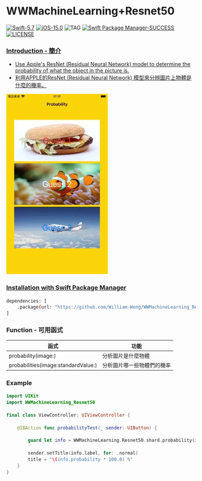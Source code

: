 # WWMachineLearning+Resnet50
[![Swift-5.7](https://img.shields.io/badge/Swift-5.7-orange.svg?style=flat)](https://developer.apple.com/swift/) [![iOS-15.0](https://img.shields.io/badge/iOS-15.0-pink.svg?style=flat)](https://developer.apple.com/swift/) ![TAG](https://img.shields.io/github/v/tag/William-Weng/WWMachineLearning_Resnet50) [![Swift Package Manager-SUCCESS](https://img.shields.io/badge/Swift_Package_Manager-SUCCESS-blue.svg?style=flat)](https://developer.apple.com/swift/) [![LICENSE](https://img.shields.io/badge/LICENSE-MIT-yellow.svg?style=flat)](https://developer.apple.com/swift/)

### [Introduction - 簡介](https://swiftpackageindex.com/William-Weng)
- [Use Apple's ResNet (Residual Neural Network) model to determine the probability of what the object in the picture is.](https://developer.apple.com/machine-learning/models/)
- [利用APPLE的ResNet (Residual Neural Network) 模型來分辨圖片上物體是什麼的機率。](https://medium.com/彼得潘的-swift-ios-app-開發教室/swiftui-使用-coreml-進行圖像辨識-ce02a92573f6)

![](./Example.webp)

### [Installation with Swift Package Manager](https://medium.com/彼得潘的-swift-ios-app-開發問題解答集/使用-spm-安裝第三方套件-xcode-11-新功能-2c4ffcf85b4b)

```bash
dependencies: [
    .package(url: "https://github.com/William-Weng/WWMachineLearning_Resnet50.git", .upToNextMajor(from: "1.0.0"))
]
```

### Function - 可用函式
|函式|功能|
|-|-|
|probability(image:)|分析圖片是什麼物體|
|probabilities(image:standardValue:)|分析圖片哪一些物體們的機率|

### Example
```swift
import UIKit
import WWMachineLearning_Resnet50

final class ViewController: UIViewController {
    
    @IBAction func probabilityTest(_ sender: UIButton) {
        
        guard let info = WWMachineLearning.Resnet50.shard.probability(image: sender.backgroundImage(for: .normal)) else { return }
        
        sender.setTitle(info.label, for: .normal)
        title = "\(info.probability * 100.0) %"
    }
}
```
